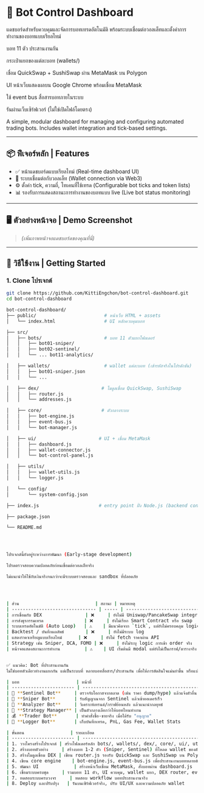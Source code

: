 # 🧠 Bot Control Dashboard

แดชบอร์ดสำหรับควบคุมและจัดการบอทเทรดอัตโนมัติ พร้อมระบบเชื่อมต่อวอลเล็ทและตั้งค่าการทำงานของบอทแบบเรียลไทม์

บอท 11 ตัว ประสานงานกัน

กระเป๋าแยกของแต่ละบอท (wallets/)

เชื่อม QuickSwap + SushiSwap ผ่าน MetaMask บน Polygon

UI หน้าเว็บแสดงผลบน Google Chrome พร้อมเชื่อม MetaMask

ใช้ event bus สื่อสารบอทภายในระบบ

รันผ่านเว็บเซิร์ฟเวอร์ (ไม่ใช่เปิดไฟล์โดยตรง)

A simple, modular dashboard for managing and configuring automated trading bots. Includes wallet integration and tick-based settings.

---

## 📦 ฟีเจอร์หลัก | Features

- ✅ หน้าแดชบอร์ดแบบเรียลไทม์ (Real-time dashboard UI)
- 🔄 ระบบเชื่อมต่อกับวอลเล็ท (Wallet connection via Web3)
- ⚙️ ตั้งค่า tick, ความถี่, โทเคนที่ใช้เทรด (Configurable bot ticks and token lists)
- 📊 รองรับการแสดงสถานะการทำงานของบอทแบบ live (Live bot status monitoring)

---

## 🖥️ ตัวอย่างหน้าจอ | Demo Screenshot

> *(เพิ่มภาพหน้าจอแดชบอร์ดของคุณที่นี่)*

---

## 🚀 วิธีใช้งาน | Getting Started

### 1. Clone โปรเจกต์
```bash
git clone https://github.com/KittiEngchon/bot-control-dashboard.git
cd bot-control-dashboard

bot-control-dashboard/
├── public/                         # หน้าเว็บ HTML + assets
│   └── index.html                  # UI หลักควบคุมบอท

├── src/
│   ├── bots/                       # บอท 11 ตัวแยกโฟลเดอร์
│   │   ├── bot01-sniper/
│   │   ├── bot02-sentinel/
│   │   └── ... bot11-analytics/

│   ├── wallets/                    # wallet แต่ละบอท (เข้ารหัสจริงในโปรดักชัน)
│   │   ├── bot01-sniper.json
│   │   └── ...

│   ├── dex/                       # โมดูลเชื่อม QuickSwap, SushiSwap
│   │   ├── router.js
│   │   └── addresses.js

│   ├── core/                      # ตัวกลางระบบ
│   │   ├── bot-engine.js
│   │   ├── event-bus.js
│   │   └── bot-manager.js

│   ├── ui/                       # UI + เชื่อม MetaMask
│   │   ├── dashboard.js
│   │   ├── wallet-connector.js
│   │   └── bot-control-panel.js

│   ├── utils/
│   │   ├── wallet-utils.js
│   │   └── logger.js

│   └── config/
│       └── system-config.json

├── index.js                      # entry point ฝั่ง Node.js (backend controller)

├── package.json

└── README.md




โปรเจกต์นี้ยังอยู่ระหว่างการพัฒนา (Early-stage development)

โปรดตรวจสอบความปลอดภัยก่อนเชื่อมต่อวอลเล็ทจริง

ไม่แนะนำให้ใช้กับเงินจริงจนกว่าจะมีระบบตรวจสอบและ sandbox ที่ปลอดภัย




| ส่วน                            | สถานะ | หมายเหตุ                                        |
| ------------------------------- | ----- | ----------------------------------------------- |
| การเชื่อมกับ DEX                | ❌     | ยังไม่มี Uniswap/PancakeSwap integration        |
| การส่งธุรกรรมเทรด               | ❌     | ยังไม่เรียก Smart Contract หรือ swap            |
| ระบบเทรดอัตโนมัติ (Auto Loop)   | ⚠️    | มีแนวคิดจาก `tick`, แต่ยังไม่ครอบคลุม logic     |
| Backtest / บันทึกผลลัพธ์        | ❌     | ยังไม่มีระบบ log                                |
| แสดงราคาเหรียญแบบเรียลไทม์      | ❌     | ยังไม่ fetch ราคาผ่าน API                       |
| Strategy เช่น Sniper, DCA, FOMO | ❌     | ยังไม่ระบุ logic การเข้า order จริง             |
| หน้าจอแสดงสถานะการทำงาน         | ⚠️    | UI เริ่มต้นมี modal แต่ยังไม่เป็นกราฟ/ตารางจริง |


✅ แนวคิด: Bot ที่ประสานงานกัน
ไม่ใช่บอทตัวเดียวทำงานแยกกัน แต่เป็นระบบที่ หลายบอทสื่อสาร/ประสานกัน เพื่อให้การตัดสินใจแม่นยำขึ้น หรือแบ่งหน้าที่ เช่น

| บอท                     | หน้าที่                                                   |
| ----------------------- | --------------------------------------------------------- |
| 📡 **Sentinel Bot**     | ตรวจจับโอกาสจากตลาด (เช่น ราคา dump/hype) แล้วแจ้งตัวอื่น |
| 🛒 **Sniper Bot**       | รับสัญญาณจาก Sentinel แล้วเข้าออเดอร์เร็ว                 |
| 🧠 **Analyzer Bot**     | วิเคราะห์เทรนด์/กราฟย้อนหลัง แล้วแนะนำกลยุทธ์             |
| 🧬 **Strategy Manager** | เป็นตัวกลางเลือกว่าให้บอทไหนทำงาน                         |
| 💰 **Trader Bot**       | ทำคำสั่งซื้อ-ขายจริง เมื่อได้รับ "อนุญาต"                 |
| 🧾 **Logger Bot**       | เก็บบันทึกเทรด, PnL, Gas Fee, Wallet Stats                |

| ขั้นตอน                 | รายละเอียด                                                                        | สถานะตอนนี้                                    |
| ----------------------- | --------------------------------------------------------------------------------- | ---------------------------------------------- |
| 1. วางโครงสร้างโปรเจกต์ | สร้างโฟลเดอร์หลัก bots/, wallets/, dex/, core/, ui/, utils/, config/ พร้อม README | ✔️ เสร็จแล้ว (ได้สรุปโครงสร้าง)                |
| 2. สร้างบอทตัวอย่าง     | สร้างบอท 1-2 ตัว (Sniper, Sentinel) ที่โหลด wallet ของตัวเองและเชื่อม DEX         | ✔️ เริ่มต้น, ยังไม่สมบูรณ์                     |
| 3. สร้างโมดูลเชื่อม DEX | เขียน router.js รองรับ QuickSwap และ SushiSwap บน Polygon                         | ✔️ ยังไม่เริ่มจริงจัง                          |
| 4. เขียน core engine    | bot-engine.js, event-bus.js เพื่อประสานงานบอทหลายตัว                              | ✔️ ออกแบบไว้ ยังไม่ลงโค้ด                      |
| 5. พัฒนา UI             | สร้างหน้าเว็บเชื่อม MetaMask, สั่งบอทผ่าน dashboard.js                            | ✔️ มีตัวอย่างหน้าเว็บเชื่อม MetaMask เบื้องต้น |
| 6. เชื่อมระบบครบชุด     | รวมบอท 11 ตัว, UI ควบคุม, wallet แยก, DEX router, event bus                       | ❌ ยังไม่เริ่ม                                  |
| 7. ทดสอบระบบครบวงจร     | ทดสอบ workflow บอทประสานงานจริง                                                   | ❌ ยังไม่เริ่ม                                  |
| 8. Deploy และปรับปรุง   | รันบนเซิร์ฟเวอร์จริง, ปรับ UI/UX และความปลอดภัย wallet                            | ❌ ยังไม่เริ่ม                                  |




